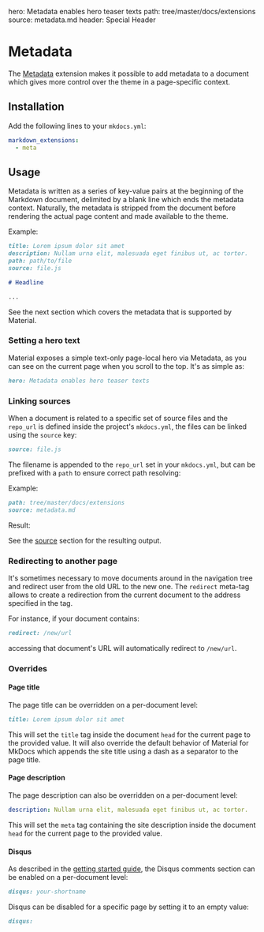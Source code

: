 hero: Metadata enables hero teaser texts
path: tree/master/docs/extensions
source: metadata.md
header: Special Header

# Metadata

The [Metadata][1] extension makes it possible to add metadata to a document
which gives more control over the theme in a page-specific context.

  [1]: https://python-markdown.github.io/extensions/meta_data/

## Installation

Add the following lines to your `mkdocs.yml`:

``` yaml
markdown_extensions:
  - meta
```

## Usage

Metadata is written as a series of key-value pairs at the beginning of the
Markdown document, delimited by a blank line which ends the metadata context.
Naturally, the metadata is stripped from the document before rendering the
actual page content and made available to the theme.

Example:

``` markdown
title: Lorem ipsum dolor sit amet
description: Nullam urna elit, malesuada eget finibus ut, ac tortor.
path: path/to/file
source: file.js

# Headline

...
```

See the next section which covers the metadata that is supported by Material.

### Setting a hero text

Material exposes a simple text-only page-local hero via Metadata, as you can
see on the current page when you scroll to the top. It's as simple as:

``` markdown
hero: Metadata enables hero teaser texts
```

### Linking sources

When a document is related to a specific set of source files and the `repo_url`
is defined inside the project's `mkdocs.yml`, the files can be linked using the
`source` key:

``` markdown
source: file.js
```

The filename is appended to the `repo_url` set in your `mkdocs.yml`, but can
be prefixed with a `path` to ensure correct path resolving:

Example:

``` markdown
path: tree/master/docs/extensions
source: metadata.md
```

Result:

See the [source][2] section for the resulting output.

  [2]: #__source

### Redirecting to another page

It's sometimes necessary to move documents around in the navigation tree and
redirect user from the old URL to the new one. The `redirect` meta-tag allows
to create a redirection from the current document to the address specified in
the tag.

For instance, if your document contains:

``` markdown
redirect: /new/url
```

accessing that document's URL will automatically redirect to `/new/url`.

### Overrides

#### Page title

The page title can be overridden on a per-document level:

``` markdown
title: Lorem ipsum dolor sit amet
```

This will set the `title` tag inside the document `head` for the current page
to the provided value. It will also override the default behavior of Material
for MkDocs which appends the site title using a dash as a separator to the page
title.

#### Page description

The page description can also be overridden on a per-document level:

``` yaml
description: Nullam urna elit, malesuada eget finibus ut, ac tortor.
```

This will set the `meta` tag containing the site description inside the
document `head` for the current page to the provided value.

#### Disqus

As described in the [getting started guide][3], the Disqus comments section can
be enabled on a per-document level:

``` markdown
disqus: your-shortname
```

Disqus can be disabled for a specific page by setting it to an empty value:

``` markdown
disqus:
```

  [3]: ../getting-started.md#disqus
